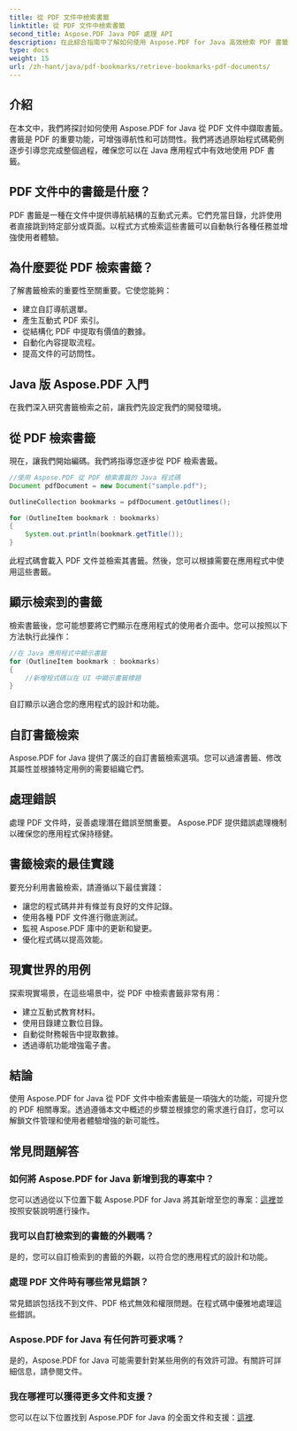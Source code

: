 ```yaml
---
title: 從 PDF 文件中檢索書籤
linktitle: 從 PDF 文件中檢索書籤
second_title: Aspose.PDF Java PDF 處理 API
description: 在此綜合指南中了解如何使用 Aspose.PDF for Java 高效檢索 PDF 書籤。
type: docs
weight: 15
url: /zh-hant/java/pdf-bookmarks/retrieve-bookmarks-pdf-documents/
---
```


## 介紹

在本文中，我們將探討如何使用 Aspose.PDF for Java 從 PDF 文件中擷取書籤。書籤是 PDF 的重要功能，可增強導航性和可訪問性。我們將透過原始程式碼範例逐步引導您完成整個過程，確保您可以在 Java 應用程式中有效地使用 PDF 書籤。

## PDF 文件中的書籤是什麼？

PDF 書籤是一種在文件中提供導航結構的互動式元素。它們充當目錄，允許使用者直接跳到特定部分或頁面。以程式方式檢索這些書籤可以自動執行各種任務並增強使用者體驗。

## 為什麼要從 PDF 檢索書籤？

了解書籤檢索的重要性至關重要。它使您能夠：

- 建立自訂導航選單。
- 產生互動式 PDF 索引。
- 從結構化 PDF 中提取有價值的數據。
- 自動化內容提取流程。
- 提高文件的可訪問性。

## Java 版 Aspose.PDF 入門

在我們深入研究書籤檢索之前，讓我們先設定我們的開發環境。

## 從 PDF 檢索書籤

現在，讓我們開始編碼。我們將指導您逐步從 PDF 檢索書籤。

```java
//使用 Aspose.PDF 從 PDF 檢索書籤的 Java 程式碼
Document pdfDocument = new Document("sample.pdf");

OutlineCollection bookmarks = pdfDocument.getOutlines();

for (OutlineItem bookmark : bookmarks)
{
    System.out.println(bookmark.getTitle());
}
```

此程式碼會載入 PDF 文件並檢索其書籤。然後，您可以根據需要在應用程式中使用這些書籤。

## 顯示檢索到的書籤

檢索書籤後，您可能想要將它們顯示在應用程式的使用者介面中。您可以按照以下方法執行此操作：

```java
//在 Java 應用程式中顯示書籤
for (OutlineItem bookmark : bookmarks)
{
    //新增程式碼以在 UI 中顯示書籤標題
}
```

自訂顯示以適合您的應用程式的設計和功能。

## 自訂書籤檢索

Aspose.PDF for Java 提供了廣泛的自訂書籤檢索選項。您可以過濾書籤、修改其屬性並根據特定用例的需要組織它們。

## 處理錯誤

處理 PDF 文件時，妥善處理潛在錯誤至關重要。 Aspose.PDF 提供錯誤處理機制以確保您的應用程式保持穩健。

## 書籤檢索的最佳實踐

要充分利用書籤檢索，請遵循以下最佳實踐：

- 讓您的程式碼井井有條並有良好的文件記錄。
- 使用各種 PDF 文件進行徹底測試。
- 監視 Aspose.PDF 庫中的更新和變更。
- 優化程式碼以提高效能。

## 現實世界的用例

探索現實場景，在這些場景中，從 PDF 中檢索書籤非常有用：

- 建立互動式教育材料。
- 使用目錄建立數位目錄。
- 自動從財務報告中提取數據。
- 透過導航功能增強電子書。

## 結論

使用 Aspose.PDF for Java 從 PDF 文件中檢索書籤是一項強大的功能，可提升您的 PDF 相關專案。透過遵循本文中概述的步驟並根據您的需求進行自訂，您可以解鎖文件管理和使用者體驗增強的新可能性。

## 常見問題解答

### 如何將 Aspose.PDF for Java 新增到我的專案中？

您可以透過從以下位置下載 Aspose.PDF for Java 將其新增至您的專案：[這裡](https://releases.aspose.com/pdf/java/)並按照安裝說明進行操作。

### 我可以自訂檢索到的書籤的外觀嗎？

是的，您可以自訂檢索到的書籤的外觀，以符合您的應用程式的設計和功能。

### 處理 PDF 文件時有哪些常見錯誤？

常見錯誤包括找不到文件、PDF 格式無效和權限問題。在程式碼中優雅地處理這些錯誤。

### Aspose.PDF for Java 有任何許可要求嗎？

是的，Aspose.PDF for Java 可能需要針對某些用例的有效許可證。有關許可詳細信息，請參閱文件。

### 我在哪裡可以獲得更多文件和支援？

您可以在以下位置找到 Aspose.PDF for Java 的全面文件和支援：[這裡](https://reference.aspose.com/pdf/java/).